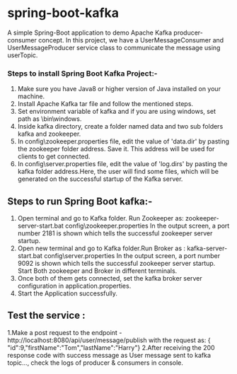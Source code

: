 # spring-boot-kafka

A simple Spring-Boot application to demo Apache Kafka producer-consumer concept.
In this project, we have a UserMessageConsumer and UserMessageProducer service class to communicate the message
using userTopic.

### **Steps to install Spring Boot Kafka Project:-** 

1. Make sure you have Java8 or higher version of Java installed on your machine.
2. Install Apache Kafka tar file and follow the mentioned steps.
3. Set environment variable of kafka and if you are using windows, set path as \bin\windows.
4. Inside kafka directory, create a folder named data and two sub folders kafka and zookeeper.
5. In config\zookeeper.properties file, edit the value of 'data.dir' by pasting the zookeeper folder address. Save it. This address will be used for clients to get connected.
6. In config\server.properties file, edit the value of 'log.dirs' by pasting the kafka folder address.Here, the user will find some files, which will be generated on the successful startup of the Kafka server.

## **Steps to run Spring Boot kafka:-**

1. Open terminal and go to Kafka folder. Run Zookeeper as:
   zookeeper-server-start.bat config\zookeeper.properties
   In the output screen, a port number 2181 is shown which tells the successful zookeeper server startup.
2. Open new terminal and go to Kafka folder.Run Broker as :
   kafka-server-start.bat config\server.properties
   In the output screen, a port number 9092 is shown which tells the successful zookeeper server startup.
    Start Both zookeeper and Broker in different terminals.
3. Once both of them gets connected, set the kafka broker server configuration in application.properties.
4. Start the Application successfully.

## **Test the service :**

1.Make a post request to the endpoint - http://localhost:8080/api/user/message/publish with the request as: { "id":9,"firstName":"Tom","lastName":"Harry"}
2.After receiving the 200 response code with success message as User message sent to kafka topic..., check the logs of producer & consumers in console.
